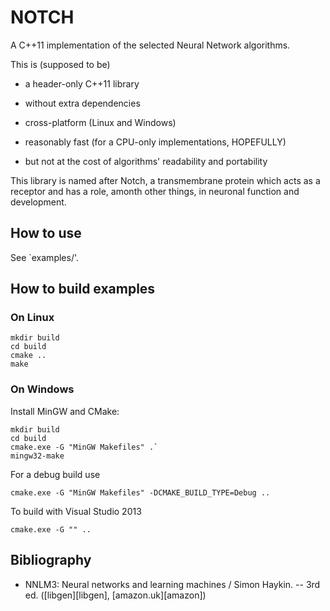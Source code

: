 NOTCH
=====

A C++11 implementation of the selected Neural Network algorithms.

This is (supposed to be)

 * a header-only C++11 library

 * without extra dependencies

 * cross-platform (Linux and Windows)

 * reasonably fast (for a CPU-only implementations, HOPEFULLY)

 * but not at the cost of algorithms' readability and portability

This library is named after Notch, a transmembrane protein which acts as a
receptor and has a role, amonth other things, in neuronal function and
development.


How to use
----------

See `examples/'.


How to build examples
---------------------

### On Linux

```
mkdir build
cd build
cmake ..
make
```


### On Windows

Install MinGW and CMake:

```
mkdir build
cd build
cmake.exe -G "MinGW Makefiles" .`
mingw32-make
```

For a debug build use

```
cmake.exe -G "MinGW Makefiles" -DCMAKE_BUILD_TYPE=Debug ..
```

To build with Visual Studio 2013

```
cmake.exe -G "" ..
```

Bibliography
------------

 * NNLM3: Neural networks and learning machines / Simon Haykin. -- 3rd ed.
   ([libgen][libgen], [amazon.uk][amazon])


[nnlm3-libgen]: http://libgen.org/book/index.php?md5=0239f16656e6e5e7db7aaa160cf9f854
[nnlm3-amazon]: http://www.amazon.co.uk/Neural-Networks-Learning-Machines-3rd/dp/8120340000/

